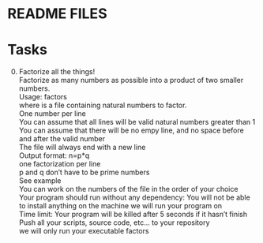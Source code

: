 # README FILES
# Tasks
0. Factorize all the things!\
Factorize as many numbers as possible into a product of two smaller numbers.\
Usage: factors <file>\
where <file> is a file containing natural numbers to factor.\
One number per line\
You can assume that all lines will be valid natural numbers greater than 1\
You can assume that there will be no empy line, and no space before and after the valid number\
The file will always end with a new line\
Output format: n=p*q\
one factorization per line\
p and q don’t have to be prime numbers\
See example\
You can work on the numbers of the file in the order of your choice\
Your program should run without any dependency: You will not be able to install anything on the machine we will run your program on\
Time limit: Your program will be killed after 5 seconds if it hasn’t finish\
Push all your scripts, source code, etc… to your repository\
we will only run your executable factors
